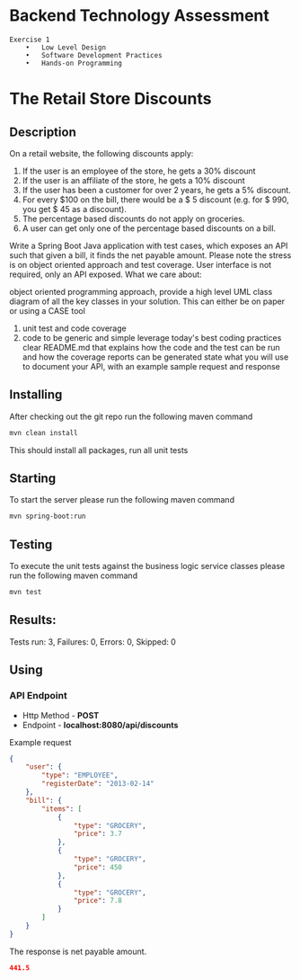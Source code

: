 # Backend Technology Assessment
	Exercise 1
		•	Low Level Design
		•	Software Development Practices
		•	Hands-on Programming 

# The Retail Store Discounts

## Description

On a retail website, the following discounts apply:
1. If the user is an employee of the store, he gets a 30% discount
2. If the user is an affiliate of the store, he gets a 10% discount
3. If the user has been a customer for over 2 years, he gets a 5% discount.
4. For every $100 on the bill, there would be a $ 5 discount (e.g. for $ 990, you get $ 45 as a discount).
5. The percentage based discounts do not apply on groceries.
6. A user can get only one of the percentage based discounts on a bill.

Write a Spring Boot Java application with test cases, which exposes an API such that given a bill, it finds the net payable amount. Please note the stress is on object oriented approach and test coverage. User interface is not required, only an API exposed. What we care about:

object oriented programming approach, provide a high level UML class diagram of all the key classes in your solution. This can either be on paper or using a CASE tool
1. unit test and code coverage
2. code to be generic and simple
leverage today's best coding practices
clear README.md that explains how the code and the test can be run and how the coverage reports can be generated
state what you will use to document your API, with an example sample request and response

## Installing

After checking out the git repo run the following maven command

```bash
mvn clean install
```

This should install all packages, run all unit tests

## Starting

To start the server please run the following maven command

```bash
mvn spring-boot:run
```


## Testing

To execute the unit tests against the business logic service classes please run the following maven command

```bash
mvn test
```

## Results:

Tests run: 3, Failures: 0, Errors: 0, Skipped: 0


## Using

### API Endpoint

* Http Method - **POST**
* Endpoint - **localhost:8080/api/discounts**

Example request

```json
{
    "user": {
        "type": "EMPLOYEE",
        "registerDate": "2013-02-14"
    },
    "bill": {
        "items": [
            {
                "type": "GROCERY",
                "price": 3.7
            },
            {
                "type": "GROCERY",
                "price": 450
            },
            {
                "type": "GROCERY",
                "price": 7.8
            }
        ]
    }
}

```

The response is net payable amount.

```json
441.5
```
